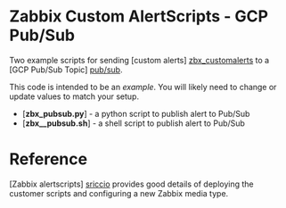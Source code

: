 # Zabbix Custom AlertScripts - GCP Pub/Sub 

Two example scripts for sending [custom alerts] [zbx_customalerts] to a [GCP Pub/Sub Topic] [pub/sub]. 

This code is intended to be an _example_. You will likely need to change or
update values to match your setup.

* [**zbx_pubsub.py**] - a python script to publish alert to Pub/Sub
* [**zbx__pubsub.sh**] - a shell script to publish alert to Pub/Sub

# Reference

[Zabbix alertscripts] [sriccio] provides good details of deploying the customer scripts and configuring a new Zabbix media type. 

[pub/sub]: https://cloud.google.com/pubsub/docs/publisher
[zbx_customalerts]: https://www.zabbix.com/documentation/current/manual/config/notifications/media/script
[sriccio]: https://github.com/sriccio/zabbix-alertscripts
